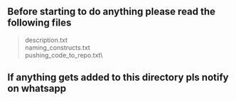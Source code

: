 ## Before starting to do anything please read the following files
> description.txt\
> naming_constructs.txt\
> pushing_code_to_repo.txt\
## If anything gets added to this directory pls notify on whatsapp
